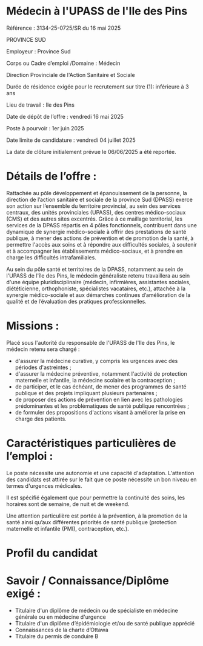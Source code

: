 # Médecin à l'UPASS de l'Ile des Pins

Référence : 3134-25-0725/SR du 16 mai 2025

PROVINCE SUD

Employeur : Province Sud

Corps ou Cadre d’emploi /Domaine : Médecin

Direction Provinciale de l'Action Sanitaire et Sociale

Durée de résidence exigée pour le recrutement sur titre (1): inférieure à 3 ans

Lieu de travail : Ile des Pins

Date de dépôt de l’offre : vendredi 16 mai 2025

Poste à pourvoir : 1er juin 2025

Date limite de candidature : vendredi 04 juillet 2025

La date de clôture initialement prévue le 06/06/2025 a été reportée.

# Détails de l’offre :

Rattachée au pôle développement et épanouissement de la personne, la direction de l’action sanitaire et sociale de la province Sud (DPASS) exerce son action sur l’ensemble du territoire provincial, au sein des services centraux, des unités provinciales (UPASS), des centres médico-sociaux (CMS) et des autres sites excentrés. Grâce à ce maillage territorial, les services de la DPASS répartis en 4 pôles fonctionnels, contribuent dans une dynamique de synergie médico-sociale à offrir des prestations de santé publique, à mener des actions de prévention et de promotion de la santé, à permettre l'accès aux soins et à répondre aux difficultés sociales, à soutenir et à accompagner les établissements médico-sociaux, et à prendre en charge les difficultés intrafamiliales.

Au sein du pôle santé et territoires de la DPASS, notamment au sein de l'UPASS de l'île des Pins, le médecin généraliste retenu travaillera au sein d'une équipe pluridisciplinaire (médecin, infirmières, assistantes sociales, diététicienne, orthophoniste, spécialistes vacataires, etc.), attachée à la synergie médico-sociale et aux démarches continues d’amélioration de la qualité et de l’évaluation des pratiques professionnelles.

# Missions :

Placé sous l'autorité du responsable de l'UPASS de l'Ile des Pins, le médecin retenu sera chargé :

- d'assurer la médecine curative, y compris les urgences avec des périodes d'astreintes ;
- d'assurer la médecine préventive, notamment l'activité de protection maternelle et infantile, la médecine scolaire et la contraception ;
- de participer, et le cas échéant, de mener des programmes de santé publique et des projets impliquant plusieurs partenaires ;
- de proposer des actions de prévention en lien avec les pathologies prédominantes et les problématiques de santé publique rencontrées ;
- de formuler des propositions d'actions visant à améliorer la prise en charge des patients.

# Caractéristiques particulières de l’emploi :

Le poste nécessite une autonomie et une capacité d'adaptation. L'attention des candidats est attirée sur le fait que ce poste nécessite un bon niveau en termes d'urgences médicales.

Il est spécifié également que pour permettre la continuité des soins, les horaires sont de semaine, de nuit et de weekend.

Une attention particulière est portée à la prévention, à la promotion de la santé ainsi qu’aux différentes priorités de santé publique (protection maternelle et infantile (PMI), contraception, etc.).

# Profil du candidat

# Savoir / Connaissance/Diplôme exigé :

- Titulaire d'un diplôme de médecin ou de spécialiste en médecine générale ou en médecine d'urgence
- Titulaire d'un diplôme d’épidémiologie et/ou de santé publique apprécié
- Connaissances de la charte d’Ottawa
- Titulaire du permis de conduire B